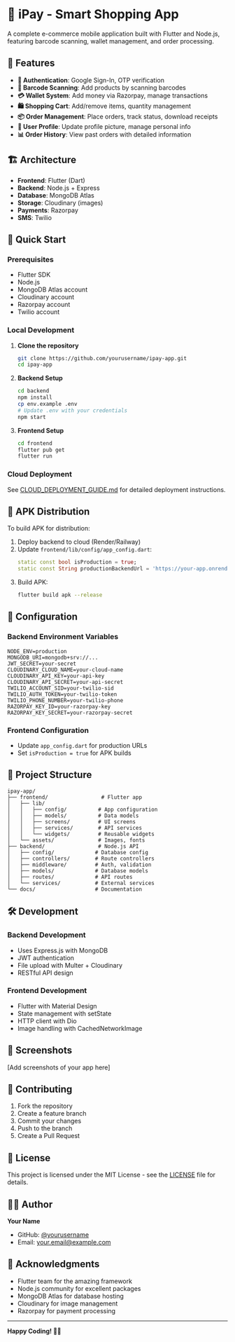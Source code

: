 # 🛒 iPay - Smart Shopping App

A complete e-commerce mobile application built with Flutter and Node.js, featuring barcode scanning, wallet management, and order processing.

## 🌟 Features

- **🔐 Authentication**: Google Sign-In, OTP verification
- **📱 Barcode Scanning**: Add products by scanning barcodes
- **💳 Wallet System**: Add money via Razorpay, manage transactions
- **🛍️ Shopping Cart**: Add/remove items, quantity management
- **📦 Order Management**: Place orders, track status, download receipts
- **👤 User Profile**: Update profile picture, manage personal info
- **📊 Order History**: View past orders with detailed information

## 🏗️ Architecture

- **Frontend**: Flutter (Dart)
- **Backend**: Node.js + Express
- **Database**: MongoDB Atlas
- **Storage**: Cloudinary (images)
- **Payments**: Razorpay
- **SMS**: Twilio

## 🚀 Quick Start

### Prerequisites
- Flutter SDK
- Node.js
- MongoDB Atlas account
- Cloudinary account
- Razorpay account
- Twilio account

### Local Development

1. **Clone the repository**
   ```bash
   git clone https://github.com/yourusername/ipay-app.git
   cd ipay-app
   ```

2. **Backend Setup**
   ```bash
   cd backend
   npm install
   cp env.example .env
   # Update .env with your credentials
   npm start
   ```

3. **Frontend Setup**
   ```bash
   cd frontend
   flutter pub get
   flutter run
   ```

### Cloud Deployment

See [CLOUD_DEPLOYMENT_GUIDE.md](CLOUD_DEPLOYMENT_GUIDE.md) for detailed deployment instructions.

## 📱 APK Distribution

To build APK for distribution:

1. Deploy backend to cloud (Render/Railway)
2. Update `frontend/lib/config/app_config.dart`:
   ```dart
   static const bool isProduction = true;
   static const String productionBackendUrl = 'https://your-app.onrender.com';
   ```
3. Build APK:
   ```bash
   flutter build apk --release
   ```

## 🔧 Configuration

### Backend Environment Variables
```env
NODE_ENV=production
MONGODB_URI=mongodb+srv://...
JWT_SECRET=your-secret
CLOUDINARY_CLOUD_NAME=your-cloud-name
CLOUDINARY_API_KEY=your-api-key
CLOUDINARY_API_SECRET=your-api-secret
TWILIO_ACCOUNT_SID=your-twilio-sid
TWILIO_AUTH_TOKEN=your-twilio-token
TWILIO_PHONE_NUMBER=your-twilio-phone
RAZORPAY_KEY_ID=your-razorpay-key
RAZORPAY_KEY_SECRET=your-razorpay-secret
```

### Frontend Configuration
- Update `app_config.dart` for production URLs
- Set `isProduction = true` for APK builds

## 📂 Project Structure

```
ipay-app/
├── frontend/                 # Flutter app
│   ├── lib/
│   │   ├── config/          # App configuration
│   │   ├── models/          # Data models
│   │   ├── screens/         # UI screens
│   │   ├── services/        # API services
│   │   └── widgets/         # Reusable widgets
│   └── assets/              # Images, fonts
├── backend/                 # Node.js API
│   ├── config/             # Database config
│   ├── controllers/        # Route controllers
│   ├── middleware/         # Auth, validation
│   ├── models/             # Database models
│   ├── routes/             # API routes
│   └── services/           # External services
└── docs/                   # Documentation
```

## 🛠️ Development

### Backend Development
- Uses Express.js with MongoDB
- JWT authentication
- File upload with Multer + Cloudinary
- RESTful API design

### Frontend Development
- Flutter with Material Design
- State management with setState
- HTTP client with Dio
- Image handling with CachedNetworkImage

## 📱 Screenshots

[Add screenshots of your app here]

## 🤝 Contributing

1. Fork the repository
2. Create a feature branch
3. Commit your changes
4. Push to the branch
5. Create a Pull Request

## 📄 License

This project is licensed under the MIT License - see the [LICENSE](LICENSE) file for details.

## 👨‍💻 Author

**Your Name**
- GitHub: [@yourusername](https://github.com/yourusername)
- Email: your.email@example.com

## 🙏 Acknowledgments

- Flutter team for the amazing framework
- Node.js community for excellent packages
- MongoDB Atlas for database hosting
- Cloudinary for image management
- Razorpay for payment processing

---

**Happy Coding! 🚀✨**
